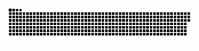 <picture>
  <source media="(prefers-color-scheme: dark)" srcset="https://raw.githubusercontent.com/RenataQueiros/RenataQueiros/output/github-contribution-grid-snake-dark.svg">
  <source media="(prefers-color-scheme: light)" srcset="https://raw.githubusercontent.com/RenataQueiros/RenataQueiros/output/github-contribution-grid-snake.svg">
  <img alt="github contribution grid snake animation" src="https://raw.githubusercontent.com/RenataQueiros/RenataQueiros/output/github-contribution-grid-snake.svg">
</picture>
